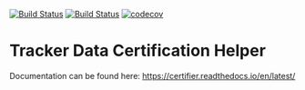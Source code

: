 [![Build Status](https://travis-ci.com/ptrstn/certifier.svg?branch=master)](https://travis-ci.com/ptrstn/certifier)
[![Build Status](https://travis-ci.com/ptrstn/certifier.svg?branch=develop)](https://travis-ci.com/ptrstn/certifier)
[![codecov](https://codecov.io/gh/ptrstn/certifier/branch/master/graph/badge.svg)](https://codecov.io/gh/ptrstn/certifier)

# Tracker Data Certification Helper


Documentation can be found here: https://certifier.readthedocs.io/en/latest/
